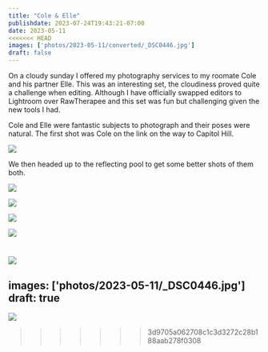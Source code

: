 ```yaml
---
title: "Cole & Elle"
publishdate: 2023-07-24T19:43:21-07:00
date: 2023-05-11
<<<<<<< HEAD
images: ['photos/2023-05-11/converted/_DSC0446.jpg']
draft: false
---
```


On a cloudy sunday I offered my photography services to my roomate Cole and his partner Elle.  This was an interesting set, the cloudiness proved quite a challenge when editing.  Although I have officially swapped editors to Lightroom over RawTherapee and this set was fun but challenging given the new tools I had.

Cole and Elle were fantastic subjects to photograph and their poses were natural.  The first shot was Cole on the link on the way to Capitol Hill.

![](photos/2023-05-11/converted/_DSC0432.jpg)

We then headed up to the reflecting pool to get some better shots of them both.

![](photos/2023-05-11/converted/_DSC0444.jpg)

![](photos/2023-05-11/converted/_DSC0446.jpg)

![](photos/2023-05-11/converted/_DSC0451.jpg)

![](photos/2023-05-11/converted/_DSC0453.jpg)

![](photos/2023-05-11/converted/_DSC0461.jpg)
=======
images: ['photos/2023-05-11/_DSC0446.jpg']
draft: true
---

![](../photos/2022-05-31/converted/DSC05839.jpg)
>>>>>>> 3d9705a062708c1c3d3272c28b188aab278f0308
